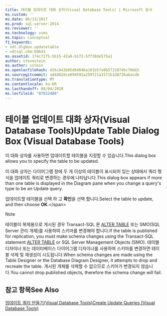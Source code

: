 ```yaml
---
title: 테이블 업데이트 대화 상자(Visual Database Tools) | Microsoft 문서
ms.custom: ''
ms.date: 06/13/2017
ms.prod: sql-server-2014
ms.reviewer: ''
ms.technology: ssms
ms.topic: conceptual
f1_keywords:
- vdt.dlgbox.updatetable
- vdtsql.chm:69643
ms.assetid: 174c7275-5b15-42a9-b172-5ff30de575a1
author: stevestein
ms.author: sstein
ms.openlocfilehash: 426c842b85d6404ba101b57a9b572107dbc76bb5
ms.sourcegitcommit: ad4d92dce894592a259721a1571b1d8736abacdb
ms.translationtype: MT
ms.contentlocale: ko-KR
ms.lasthandoff: 08/04/2020
ms.locfileid: "87652486"
---
```

# <a name="update-table-dialog-box-visual-database-tools"></a><span data-ttu-id="7060c-102">테이블 업데이트 대화 상자(Visual Database Tools)</span><span class="sxs-lookup"><span data-stu-id="7060c-102">Update Table Dialog Box (Visual Database Tools)</span></span>
  <span data-ttu-id="7060c-103">이 대화 상자를 사용하면 업데이트할 테이블을 지정할 수 있습니다.</span><span class="sxs-lookup"><span data-stu-id="7060c-103">This dialog box allows you to specify the table to be updated.</span></span>  
  
 <span data-ttu-id="7060c-104">이 대화 상자는 다이어그램 창에 두 개 이상의 테이블이 표시되어 있는 상태에서 쿼리 형식을 업데이트 쿼리로 변경하는 경우에 나타납니다.</span><span class="sxs-lookup"><span data-stu-id="7060c-104">This dialog box appears if more than one table is displayed in the Diagram pane when you change a query's type to be an Update query.</span></span>  
  
 <span data-ttu-id="7060c-105">업데이트할 테이블을 선택 하 고 **확인**을 선택 합니다.</span><span class="sxs-lookup"><span data-stu-id="7060c-105">Select the table to update, and then choose **OK**.\</span></span>  
  
> [!NOTE]  
>  <span data-ttu-id="7060c-106">테이블이 복제용으로 게시된 경우 Transact-SQL 문 [ALTER TABLE](/sql/t-sql/statements/alter-table-transact-sql) 또는 SMO(SQL Server 관리 개체)를 사용하여 스키마를 변경해야 합니다.</span><span class="sxs-lookup"><span data-stu-id="7060c-106">If the table is published for replication, you must make schema changes using the Transact-SQL statement [ALTER TABLE](/sql/t-sql/statements/alter-table-transact-sql) or SQL Server Management Objects (SMO).</span></span> <span data-ttu-id="7060c-107">테이블 디자이너 또는 데이터베이스 다이어그램 디자이너를 사용하여 스키마를 변경하면 테이블 삭제 및 재생성이 시도됩니다.</span><span class="sxs-lookup"><span data-stu-id="7060c-107">When schema changes are made using the Table Designer or the Database Diagram Designer, it attempts to drop and recreate the table.</span></span> <span data-ttu-id="7060c-108">게시된 개체를 삭제할 수 없으므로 스키마가 변경되지 않습니다.</span><span class="sxs-lookup"><span data-stu-id="7060c-108">You cannot drop published objects, therefore the schema change will fail.</span></span>  
  
## <a name="see-also"></a><span data-ttu-id="7060c-109">참고 항목</span><span class="sxs-lookup"><span data-stu-id="7060c-109">See Also</span></span>  
 [<span data-ttu-id="7060c-110">업데이트 쿼리 만들기&#40;Visual Database Tools&#41;</span><span class="sxs-lookup"><span data-stu-id="7060c-110">Create Update Queries &#40;Visual Database Tools&#41;</span></span>](visual-database-tools.md)  
  
  
